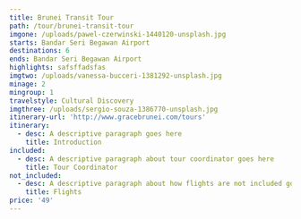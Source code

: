 ```yaml
---
title: Brunei Transit Tour
path: /tour/brunei-transit-tour
imgone: /uploads/pawel-czerwinski-1440120-unsplash.jpg
starts: Bandar Seri Begawan Airport
destinations: 6
ends: Bandar Seri Begawan Airport
highlights: safsffadsfas
imgtwo: /uploads/vanessa-bucceri-1381292-unsplash.jpg
minage: 2
mingroup: 1
travelstyle: Cultural Discovery
imgthree: /uploads/sergio-souza-1386770-unsplash.jpg
itinerary-url: 'http://www.gracebrunei.com/tours'
itinerary:
  - desc: A descriptive paragraph goes here
    title: Introduction
included:
  - desc: A descriptive paragraph about tour coordinator goes here
    title: Tour Coordinator
not_included:
  - desc: A descriptive paragraph about how flights are not included goes here
    title: Flights
price: '49'
---
```


